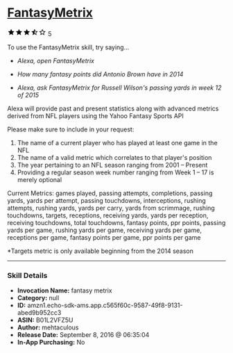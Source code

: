 # [FantasyMetrix](http://alexa.amazon.com/#skills/amzn1.echo-sdk-ams.app.c565f60c-9587-49f8-9131-abed9b952cc3)
![3.8 stars](../../images/ic_star_black_18dp_1x.png)![3.8 stars](../../images/ic_star_black_18dp_1x.png)![3.8 stars](../../images/ic_star_black_18dp_1x.png)![3.8 stars](../../images/ic_star_half_black_18dp_1x.png)![3.8 stars](../../images/ic_star_border_black_18dp_1x.png) 5

To use the FantasyMetrix skill, try saying...

* *Alexa, open FantasyMetrix*

* *How many fantasy points did Antonio Brown have in 2014*

* *Alexa, ask FantasyMetrix for Russell Wilson's passing yards in week 12 of 2015*

Alexa will provide past and present statistics along with advanced metrics derived from NFL players using the Yahoo Fantasy Sports API

Please make sure to include in your request:
1) The name of a current player who has played at least one game in the NFL
2) The name of a valid metric which correlates to that player's position
3) The year pertaining to an NFL season ranging from 2001 – Present
4) Providing a regular season week number ranging from Week 1 – 17 is merely optional

Current Metrics: games played, passing attempts, completions, passing yards, yards per attempt, passing touchdowns, interceptions, rushing attempts, rushing yards, yards per carry, yards from scrimmage, rushing touchdowns, targets, receptions, receiving yards, yards per reception, receiving touchdowns, total touchdowns, fantasy points, ppr points, passing yards per game, rushing yards per game, receiving yards per game, receptions per game, fantasy points per game, ppr points per game

*Targets metric is only available beginning from the 2014 season

***

### Skill Details

* **Invocation Name:** fantasy metrix
* **Category:** null
* **ID:** amzn1.echo-sdk-ams.app.c565f60c-9587-49f8-9131-abed9b952cc3
* **ASIN:** B01L2VFZ5U
* **Author:** mehtaculous
* **Release Date:** September 8, 2016 @ 06:35:04
* **In-App Purchasing:** No
